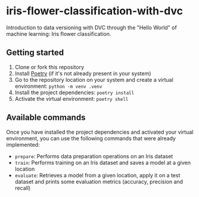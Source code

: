 # iris-flower-classification-with-dvc

Introduction to data versioning with DVC through the "Hello World" of machine learning: Iris flower classification.

## Getting started

1. Clone or fork this repository
2. Install [Poetry](https://python-poetry.org/docs/) (if it's not already present in your system)
3. Go to the repository location on your system and create a virtual environment: `python -m venv .venv`
4. Install the project dependencies: `poetry install`
5. Activate the virtual environment: `poetry shell`

## Available commands

Once you have installed the project dependencies and activated your virtual environment, you can use the following commands that were already implemented:

- `prepare`: Performs data preparation operations on an Iris dataset
- `train`: Performs training on an Iris dataset and saves a model at a given location
- `evaluate`: Retrieves a model from a given location, apply it on a test dataset and prints some evaluation metrics (accuracy, precision and recall)
